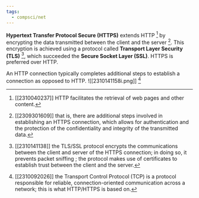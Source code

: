 ```yaml
---
tags:
  - compsci/net
---
```

**Hypertext Transfer Protocol Secure (HTTPS)** extends HTTP [^1] by encrypting the data transmitted between the client and the server [^2]. This encryption is achieved using a protocol called **Transport Layer Security (TLS)** [^3], which succeeded the **Secure Socket Layer (SSL)**. HTTPS is preferred over HTTP.

An HTTP connection typically completes additional steps to establish a connection as opposed to HTTP.
![[2310141158i.png]] [^4]

[^1]: [[2310040237]] HTTP facilitates the retrieval of web pages and other content.
[^2]: [[2309301609]] that is, there are additional steps involved in establishing an HTTPS connection, which allows for authentication and the protection of the confidentiality and integrity of the transmitted data.
[^3]: [[2310141138]] the TLS/SSL protocol encrypts the communications between the client and server of the HTTPS connection; in doing so, it prevents packet sniffing [^5]; the protocol makes use of certificates to establish trust between the client and the server.
[^4]: [[2310092026]] the Transport Control Protocol (TCP) is a protocol responsible for reliable, connection-oriented communication across a network; this is what HTTP/HTTPS is based on.
[^5]: [[2309281854]] is the malicious practice of intercepting transmitting data along a network and examining it for its contents.